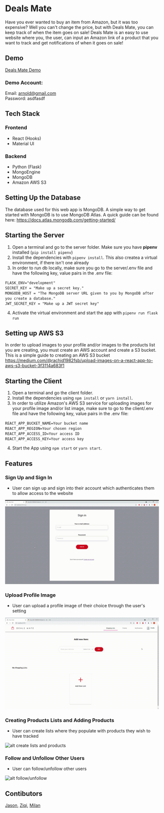 # Deals Mate
Have you ever wanted to buy an item from Amazon, but it was too expensive? Well you can't change the price, but with Deals Mate, you can keep track of when the item goes on sale! Deals Mate is an easy to use website where you, the user, can input an Amazon link of a product that you want to track and get notifications of when it goes on sale!

## Demo
[Deals Mate Demo](https://dealsmate123.herokuapp.com/)

### Demo Account:
Email: arnold@gmail.com\
Password: asdfasdf

## Tech Stack
### Frontend
* React (Hooks)
* Material UI

### Backend
* Python (Flask)
* MongoEngine
* MongoDB
* Amazon AWS S3

## Setting Up the Database
The database used for this web app is MongoDB. A simple way to get started with MongoDB is to use MongoDB Atlas. A quick guide can be found here: https://docs.atlas.mongodb.com/getting-started/

## Starting the Server
1. Open a terminal and go to the server folder. Make sure you have **pipenv** installed (`pip install pipenv`)
2. Install the dependencies with `pipenv install`. This also createa a virtual environment, if there isn't one already
3. In order to run db locally, make sure you go to the server/.env file and have the following key, value pairs in the .env file:

`FLASK_ENV="development"`<br>
`SECRET_KEY = "Make up a secret key."`<br>
`MONGODB_HOST = "The MongoDB server URL given to you by MongoDB after you create a database."`<br>
`JWT_SECRET_KEY = "Make up a JWT secret key"`

4. Activate the virtual environment and start the app with `pipenv run flask run`

## Setting up AWS S3
In order to upload images to your profile and/or images to the products list you are creating, you must create an AWS account and create a S3 bucket. This is a simple guide to creating an AWS S3 bucket https://medium.com/@rachid1982fsb/upload-images-on-a-react-app-to-aws-s3-bucket-3f3114a683f1

## Starting the Client
1. Open a terminal and go the client folder. 
2. Install the dependencies using `npm install` or `yarn install`.
3. In order to utilize Amazon's AWS S3 service for uploading images for your profile image and/or list image, make sure to go to the client/.env file and have the following key, value pairs in the .env file:

`REACT_APP_BUCKET_NAME=Your bucket name`<br>
`REACT_APP_REGION=Your chosen region`<br>
`REACT_APP_ACCESS_ID=Your access ID`<br>
`REACT_APP_ACCESS_KEY=Your access key`<br>

4. Start the App using `npm start` or `yarn start`.

## Features
### Sign Up and Sign In
* User can sign up and sign into their account which authenticates them to allow access to the website

![alt sign up and sign in](https://github.com/hatchways/team-blt/blob/dev/client/src/assets/gifs/sign-up-sign-in.gif)

### Upload Profile Image
* User can upload a profile image of their choice through the user's setting

![alt profile image upload](https://github.com/hatchways/team-blt/blob/dev/client/src/assets/gifs/update-profile-img.gif)

### Creating Products Lists and Adding Products
* User can create lists where they populate with products they wish to have tracked

![alt create lists and products](https://github.com/hatchways/team-blt/blob/dev/client/src/assets/gifs/add-list-and-product.gif)

### Follow and Unfollow Other Users
* User can follow/unfollow other users

![alt follow/unfollow](https://github.com/hatchways/team-blt/blob/dev/client/src/assets/gifs/follow-unfollow.gif)

## Contibutors
[Jason](https://github.com/jason1794c), [Ziqi](https://github.com/shenziq1), [Milan](https://github.com/MillanAir)
